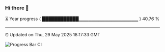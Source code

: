 ### Hi there 👋

⏳ Year progress { ████████████▁▁▁▁▁▁▁▁▁▁▁▁▁▁▁▁▁▁ } 40.76 %

---

⏰ Updated on Thu, 29 May 2025 18:17:33 GMT

![Progress Bar CI](https://github.com/code-lakshay/GitHub-Actions-Demo/workflows/Progress%20Bar%20CI/badge.svg)
